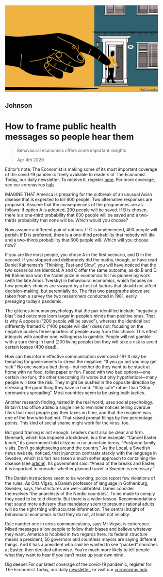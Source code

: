 ![](./images/20200404_BKD001_0.jpg)

## Johnson

# How to frame public health messages so people hear them

> Behavioural economics offers some important insights

> Apr 4th 2020

Editor’s note: The Economist is making some of its most important coverage of the covid-19 pandemic freely available to readers of The Economist Today, our daily newsletter. To receive it, register [here](https://www.economist.com//newslettersignup). For more coverage, see our coronavirus [hub](https://www.economist.com//coronavirus)

IMAGINE THAT America is preparing for the outbreak of an unusual Asian disease that is expected to kill 600 people. Two alternative responses are proposed. Assume that the consequences of the programmes are as follows: if option A is adopted, 200 people will be saved. If B is chosen, there is a one-third probability that 600 people will be saved and a two-thirds probability that none will be. Which would you choose?

Now assume a different pair of options. If C is implemented, 400 people will perish; if D is preferred, there is a one-third probability that nobody will die and a two-thirds probability that 600 people will. Which will you choose now?

If you are like most people, you chose A in the first scenario, and D in the second. If you stopped and deliberately did the maths, though, or have read Daniel Kahneman’s “Thinking, Fast and Slow”, you will have noticed that the two scenarios are identical: A and C offer the same outcome, as do B and D. Mr Kahneman won the Nobel prize in economics for his pioneering work (with the late Amos Tversky) in behavioural economics, which focuses on how people’s choices are swayed by a host of factors that should not affect decision-making, but perennially do. The first two paragraphs above are taken from a survey the two researchers conducted in 1981, eerily presaging today’s pandemic.

The glitches in human psychology that the pair identified include “negativity bias”: bad outcomes loom larger in people’s minds than positive ones. That is why A appeals (“200 people will be saved”), whereas the identical but differently framed C (“400 people will die”) does not; focusing on the negative pushes three-quarters of people away from this choice. This effect interacts with another one: willingness to gamble. People will not gamble with a sure thing in hand (200 living people) but they will take a risk to avoid certain losses (400 dead).

How can this inform effective communication over covid-19? It may be tempting for governments to stress the negative: “If you go out you may get sick.” No one wants a bad thing—but neither do they want to be stuck at home with no food, toilet paper or fun. Faced with two bad options—one certain (no fun), the other (becoming ill) worse but only hypothetical—many people will take the risk. They might be pushed in the opposite direction by stressing the good thing they have in hand: “Stay safe” rather than “Stop coronavirus spreading”. Most countries seem to be using both tactics.

Another research finding, tested in the real world, uses social psychology. Britain’s tax office added a single line to reminder notices telling overdue filers that most people pay their taxes on time, and that the recipient was one of the few who had not. That raised prompt filings by five percentage points. This kind of social shame might work for the virus, too.

But good framing is not enough. Leaders must also be clear and firm. Denmark, which has imposed a lockdown, is a fine example. “Cancel Easter lunch,” its government told citizens in no uncertain terms. “Postpone family visits. Don’t go sightseeing around the country.” As the Local, a Swedish news website, noticed, that injunction contrasts starkly with the language in Sweden, which (so far) has taken a much softer approach to containing the disease (see [article](https://www.economist.com//europe/2020/04/04/why-swedes-are-not-yet-locked-down)). Its government said: “Ahead of the breaks and Easter, it is important to consider whether planned travel in Sweden is necessary.”

The Danish instructions seem to be working; police report few violations of the rules. As Orla Vigso, a Danish professor of language in Gothenburg, Sweden, says, the strictures are well-calibrated. Danes consider themselves “the anarchists of the Nordic countries”. To be made to comply they need to be told directly. But there is a wider lesson. Recommendations that sound more advisory than mandatory seem to presume rational adults will do the right thing with accurate information. The central insight of behavioural economics is that they do not, at least not reliably.

Rule number one in crisis communications, says Mr Vigso, is coherence. Mixed messages allow people to follow their biases and believe whatever they want. America is hobbled in two regards here. Its federal structure means a president, 50 governors and countless mayors are saying different things. And it has a president who said he wanted to see “packed” churches at Easter, then decided otherwise. You’re much more likely to tell people what they want to hear if you can’t make up your own mind.

Dig deeper:For our latest coverage of the covid-19 pandemic, register for The Economist Today, our daily [newsletter](https://www.economist.com//newslettersignup), or visit our [coronavirus hub](https://www.economist.com//coronavirus)
